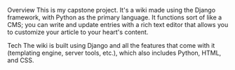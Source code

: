Overview
This is my capstone project.  It's a wiki made using the Django framework, with Python as the primary language.  It functions sort of like a CMS; you can write and update entries with a rich text editor that allows you to customize your article to your heart's content.

Tech
The wiki is built using Django and all the features that come with it (templating engine, server tools, etc.), which also includes Python, HTML, and CSS.  

